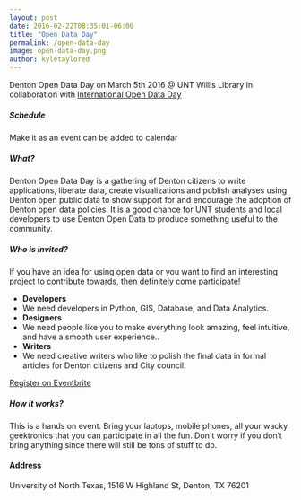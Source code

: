 ```yaml
---
layout: post
date: 2016-02-22T08:35:01-06:00
title: "Open Data Day"
permalink: /open-data-day
image: open-data-day.png
author: kyletaylored
---
```

Denton Open Data Day on March 5th 2016 @ UNT Willis Library in collaboration with [International Open Data Day](http://opendataday.org/)

##### Schedule
 Make it as an event can be added to calendar 

##### What?
Denton Open Data Day is a gathering of Denton citizens to write applications, liberate data, create visualizations and publish analyses using Denton open public data to show support for and encourage the adoption of Denton open data policies. It is a good chance for UNT students and local developers to use Denton Open Data to produce something useful to the community. 

##### Who is invited?
If you have an idea for using open data or you want to find an interesting project to contribute towards, then definitely come participate! 

- **Developers** 
- We need developers in Python, GIS, Database, and Data Analytics. 
- **Designers**
- We need people like you to make everything look amazing, feel intuitive, and have a smooth user experience..
- **Writers**
- We need creative writers who like to polish the final data in formal articles for Denton citizens and City council.


<a class="btn btn-default btn-lg btn-block" href="https://www.eventbrite.com/e/denton-open-data-day-tickets-21502589825">Register on Eventbrite</a>


##### How it works?
This is a hands on event. Bring your laptops, mobile phones, all your wacky geektronics that you can participate in all the fun. Don't worry if you don’t bring anything since there will still be tons of stuff to do.

#### Address
University of North Texas, 1516 W Highland St, Denton, TX 76201 